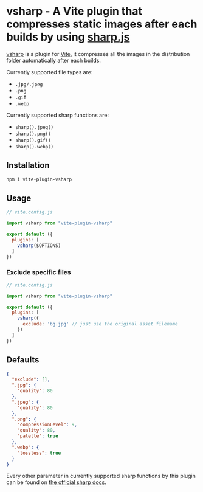 # vsharp - A Vite plugin that compresses static images after each builds by using [sharp.js](https://www.npmjs.com/package/sharp)

[vsharp](./) is a plugin for [Vite](https://github.com/vitejs/vite), it compresses all the images in the distribution folder automatically after each builds.

Currently supported file types are:

- `.jpg/.jpeg`
- `.png`
- `.gif`
- `.webp`

Currently supported sharp functions are:

- `sharp().jpeg()`
- `sharp().png()`
- `sharp().gif()`
- `sharp().webp()`

## Installation

```bash
npm i vite-plugin-vsharp
```

## Usage

```javascript
// vite.config.js

import vsharp from "vite-plugin-vsharp"

export default ({
  plugins: [
    vsharp($OPTIONS)
  ]
})
```

### Exclude specific files

```javascript
// vite.config.js

import vsharp from "vite-plugin-vsharp"

export default ({
  plugins: [
    vsharp({
      exclude: 'bg.jpg' // just use the original asset filename
    })
  ]
})
```

## Defaults

```json
{
  "exclude": [],
  ".jpg": {
    "quality": 80
  },
  ".jpeg": {
    "quality": 80
  },
  ".png": {
    "compressionLevel": 9,
    "quality": 80,
    "palette": true
  },
  ".webp": {
    "lossless": true
  }
}
```

Every other parameter in currently supported sharp functions by this plugin can be found on [the official sharp docs](https://sharp.pixelplumbing.com/api-constructor).
